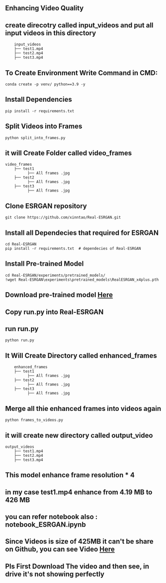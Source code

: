 ## Enhancing Video Quality

## create direcotry called input_videos and put all input videos in this directory
        input_videos
        ├── test1.mp4                   
        ├── test2.mp4                   
        ├── test3.mp4      

## To Create Environment Write Command in CMD: 
    conda create -p venv/ python==3.9 -y

## Install Dependencies
    pip install -r requirements.txt

## Split Videos into Frames
    python split_into_frames.py

## it will Create Folder called video_frames
    video_frames
        ├── test1
              ├── All frames .jpg
        ├── test2    
              ├── All frames .jpg
        ├── test3      
              ├── All frames .jpg

## Clone ESRGAN repository
    git clone https://github.com/xinntao/Real-ESRGAN.git

## Install all Dependecies that required for ESRGAN
    cd Real-ESRGAN
    pip install -r requirements.txt  # dependecies of Real-ESRGAN

## Install Pre-trained Model
    cd Real-ESRGAN/experiments/pretrained_models/
    !wget Real-ESRGAN\experiments\pretrained_models\RealESRGAN_x4plus.pth

## Download pre-trained model <a href="https://github.com/xinntao/Real-ESRGAN/releases/download/v0.1.0/RealESRGAN_x4plus.pth" target="_blank">Here</a>

## Copy run.py into Real-ESRGAN

## run run.py
    python run.py

## It Will Create Directory called enhanced_frames
        enhanced_frames
        ├── test1
              ├── All frames .jpg
        ├── test2    
              ├── All frames .jpg
        ├── test3      
              ├── All frames .jpg
    
## Merge all thie enhanced frames into videos again
    python frames_to_videos.py

## it will create new directory called output_video
    output_videos
        ├── test1.mp4                   
        ├── test2.mp4                   
        ├── test3.mp4  

## This model enhance frame resolution * 4  
## in my case test1.mp4 enhance from 4.19 MB to 426 MB 

## you can refer notebook also : notebook_ESRGAN.ipynb

## Since Videos is size of 425MB it can't be share on Github, you can see Video <a href="https://drive.google.com/drive/folders/1DlpQrrDiZo9ZJy7f8kJNSjtYbxIw8fGQ" target="_blank">Here</a>

## Pls First Download The video and then see, in drive it's not showing perfectly
